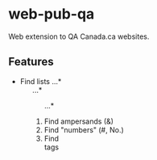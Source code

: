 # web-pub-qa
Web extension to QA Canada.ca websites. 

## Features
* Find lists 
...* <ul>
...* <ol>
...* <dl>
* Find ampersands (&)
* Find "numbers" (#, No.)
* Find <br> tags
